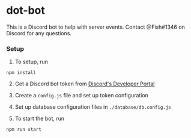 # dot-bot

This is a Discord bot to help with server events. Contact @Fish#1346 on Discord for any questions.

### Setup

1. To setup, run
```
npm install
```
2. Get a Discord bot token from [Discord's Developer Portal](https://discord.com/developers/applications)

3. Create a `config.js` file and set up token configuration

4. Set up database configuration files in `./database/db.config.js`

5. To start the bot, run
```
npm run start

